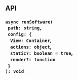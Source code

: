 ## API

### `async runSoftware(`<br/>&nbsp;&nbsp;`path: string`,<br/>&nbsp;&nbsp;`config: {`<br/>&nbsp;&nbsp;&nbsp;&nbsp;`View: Container`,<br/>&nbsp;&nbsp;&nbsp;&nbsp;`actions: object`,<br/>&nbsp;&nbsp;&nbsp;&nbsp;`static?: boolean = true`,<br/>&nbsp;&nbsp;&nbsp;&nbsp;`render?: function`<br/>&nbsp;&nbsp;`}`<br/>`): void`